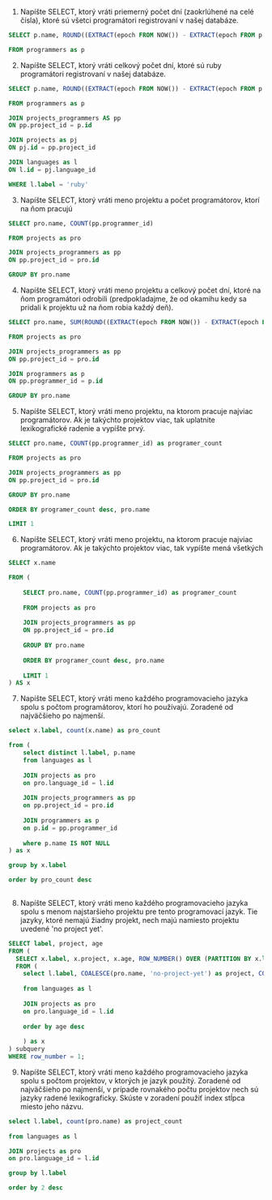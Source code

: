 1. Napíšte SELECT, ktorý vráti priemerný počet dní (zaokrlúhené na celé čísla), ktoré sú
všetci programátori registrovaní v našej databáze.

```sql
SELECT p.name, ROUND((EXTRACT(epoch FROM NOW()) - EXTRACT(epoch FROM p.signed_in_at))/60/60/24) as delay

FROM programmers as p

```

2. Napíšte SELECT, ktorý vráti celkový počet dní, ktoré sú ruby programátori registrovaní v našej
databáze.

```sql
SELECT p.name, ROUND((EXTRACT(epoch FROM NOW()) - EXTRACT(epoch FROM p.signed_in_at))/60/60/24) as delay

FROM programmers as p

JOIN projects_programmers AS pp
ON pp.project_id = p.id

JOIN projects as pj
ON pj.id = pp.project_id

JOIN languages as l
ON l.id = pj.language_id

WHERE l.label = 'ruby'
```
3. Napíšte SELECT, ktorý vráti meno projektu a počet programátorov, ktorí na ňom pracujú

```sql
SELECT pro.name, COUNT(pp.programmer_id)

FROM projects as pro

JOIN projects_programmers as pp
ON pp.project_id = pro.id

GROUP BY pro.name
```
4. Napíšte SELECT, ktorý vráti meno projektu a celkový počet dní, ktoré na ňom programátori
odrobili (predpokladajme, že od okamihu kedy sa pridali k projektu už na ňom robia každý
deň).

```sql
SELECT pro.name, SUM(ROUND((EXTRACT(epoch FROM NOW()) - EXTRACT(epoch FROM p.signed_in_at))/60/60/24)) as days

FROM projects as pro

JOIN projects_programmers as pp
ON pp.project_id = pro.id

JOIN programmers as p
ON pp.programmer_id = p.id

GROUP BY pro.name

```
5. Napíšte SELECT, ktorý vráti meno projektu, na ktorom pracuje najviac programátorov. Ak je
takýchto projektov viac, tak uplatnite lexikografické radenie a vypíšte prvý.

```sql
SELECT pro.name, COUNT(pp.programmer_id) as programer_count

FROM projects as pro

JOIN projects_programmers as pp
ON pp.project_id = pro.id

GROUP BY pro.name

ORDER BY programer_count desc, pro.name

LIMIT 1
```
6. Napíšte SELECT, ktorý vráti meno projektu, na ktorom pracuje najviac programátorov. Ak je
takýchto projektov viac, tak vypíšte mená všetkých

```sql
SELECT x.name

FROM (
	
	SELECT pro.name, COUNT(pp.programmer_id) as programer_count
	
	FROM projects as pro
	
	JOIN projects_programmers as pp
	ON pp.project_id = pro.id
	
	GROUP BY pro.name
	
	ORDER BY programer_count desc, pro.name
	
	LIMIT 1
) AS x
```
7. Napíšte SELECT, ktorý vráti meno každého programovacieho jazyka spolu s počtom
programátorov, ktorí ho používajú. Zoradené od najväčšieho po najmenší.

```sql
select x.label, count(x.name) as pro_count

from (
	select distinct l.label, p.name 
	from languages as l
	
	JOIN projects as pro
	on pro.language_id = l.id
	
	JOIN projects_programmers as pp
	on pp.project_id = pro.id
	
	JOIN programmers as p
	on p.id = pp.programmer_id
	
	where p.name IS NOT NULL
) as x

group by x.label

order by pro_count desc
 
```

8. Napíšte SELECT, ktorý vráti meno každého programovacieho jazyka spolu s menom
najstaršieho projektu pre tento programovací jazyk. Tie jazyky, ktoré nemajú žiadny projekt,
nech majú namiesto projektu uvedené 'no project yet'.

```sql
SELECT label, project, age
FROM (
  SELECT x.label, x.project, x.age, ROW_NUMBER() OVER (PARTITION BY x.label ORDER BY x.age DESC) AS row_number
  FROM (
  	select l.label, COALESCE(pro.name, 'no-project-yet') as project, COALESCE(ROUND((EXTRACT(epoch FROM NOW()) - EXTRACT(epoch FROM pro.created_at))/60/60/24),0) as age
	
	from languages as l
	
	JOIN projects as pro
	on pro.language_id = l.id
	
	order by age desc
  
	) as x
) subquery
WHERE row_number = 1;

```
9. Napíšte SELECT, ktorý vráti meno každého programovacieho jazyka spolu s počtom projektov,
v ktorých je jazyk použitý. Zoradené od najväčšieho po najmenší, v prípade rovnakého počtu
projektov nech sú jazyky radené lexikograficky. Skúste v zoradení použiť index stĺpca miesto
jeho názvu.

```sql
select l.label, count(pro.name) as project_count
	
from languages as l

JOIN projects as pro
on pro.language_id = l.id

group by l.label

order by 2 desc
```